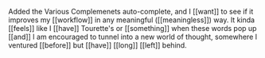 Added the Various Complemenets auto-complete, and I [[want]] to see if it improves my [[workflow]] in any meaningful ([[meaningless]]) way. It kinda [[feels]] like I [[have]] Tourette's or [[something]] when these words pop up [[and]] I am encouraged to tunnel into a new world of thought, somewhere I ventured [[before]] but [[have]] [[long]] [[left]] behind.